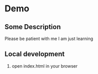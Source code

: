 # Demo

## Some Description

Please be patient with me I am just learning

## Local development

1. open index.html in your browser
